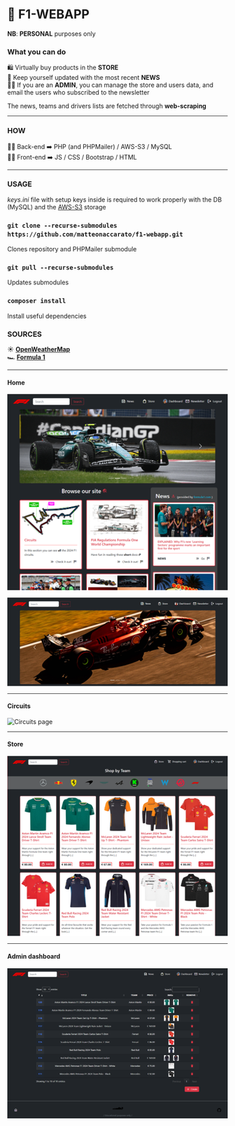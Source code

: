 # 🛜 F1-WEBAPP
**NB**: **PERSONAL** purposes only

### What you can do
🛍️ Virtually buy products in the **STORE** <br>
📰 Keep yourself updated with the most recent **NEWS** <br>
🧑‍💼 If you are an **ADMIN**, you can manage the store and users data, and email the users who subscribed to the newsletter <br>

The news, teams and drivers lists are fetched through **web-scraping**
<hr>

### HOW
🧑‍💻 Back-end ➡️ PHP (and PHPMailer) / AWS-S3 / MySQL
<br>
🧑‍💻 Front-end ➡️ JS / CSS / Bootstrap / HTML

<hr>

### USAGE
*keys.ini* file with setup keys inside is required to work properly with the DB (MySQL) and the [AWS-S3](https://aws.amazon.com/it/s3/) storage

### `git clone --recurse-submodules https://github.com/matteonaccarato/f1-webapp.git`
Clones repository and PHPMailer submodule

### `git pull --recurse-submodules`
Updates submodules

### `composer install`
Install useful dependencies


### SOURCES
☀️ [**OpenWeatherMap**](https://openweathermap.org/api) <br>
🏎️ [**Formula 1**](https://www.formula1.com/) <br>

<hr>

#### Home
![Home page](./assets/images/readme/home.png)

![Home page](./assets/images/readme/home1.png)
<hr>

#### Circuits
![Circuits page](./assets/images/readme/circuits_page.png)
<hr>

#### Store
![Store page](./assets/images/readme/store_user.png)
<hr>

#### Admin dashboard
![Admin page](./assets/images/readme/store_admin.png)
